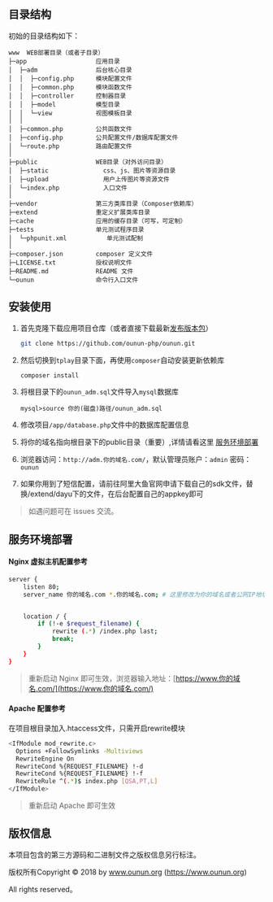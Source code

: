 ## 目录结构

初始的目录结构如下：

~~~
www  WEB部署目录（或者子目录）
├─app           		应用目录
│  ├─adm                后台核心目录
│  │  ├─config.php      模块配置文件
│  │  ├─common.php      模块函数文件
│  │  ├─controller      控制器目录
│  │  ├─model           模型目录
│  │  └─view            视图模板目录
│  │
│  ├─common.php         公共函数文件
│  ├─config.php         公共配置文件/数据库配置文件
│  └─route.php          路由配置文件   
│
├─public                WEB目录（对外访问目录）
│  ├─static          	  css、js、图片等资源目录
│  ├─upload               用户上传图片等资源文件
│  └─index.php            入口文件
│
├─vendor                第三方类库目录（Composer依赖库）
├─extend                重定义扩展类库目录     
├─cache                 应用的缓存目录（可写，可定制）
├─tests                 单元测试程序目录
│  └─phpunit.xml           单元测试配制
│
├─composer.json         composer 定义文件
├─LICENSE.txt           授权说明文件
├─README.md             README 文件
└─ounun                 命令行入口文件
~~~

## 安装使用

1. 首先克隆下载应用项目仓库（或者直接下载最新[发布版本包](https://github.com/ounun-php/ounun)）
    
    ```bash
    git clone https://github.com/ounun-php/ounun.git
    ```
2. 然后切换到`tplay`目录下面，再使用`composer`自动安装更新依赖库

    ```bash
    composer install 
    ```
3. 将根目录下的`ounun_adm.sql`文件导入`mysql`数据库

    ```mysql
    mysql>source 你的(磁盘)路径/ounun_adm.sql
    ```
4. 修改项目`/app/database.php`文件中的数据库配置信息

5. 将你的域名指向根目录下的public目录（重要）,详情请看这里 [服务环境部署](#服务环境部署)

6. 浏览器访问：`http://adm.你的域名.com/`，默认管理员账户：`admin` 密码：`ounun`

7. 如果你用到了短信配置，请前往阿里大鱼官网申请下载自己的sdk文件，替换/extend/dayu下的文件，在后台配置自己的appkey即可

> 如遇问题可在 issues 交流。

## 服务环境部署 
####  Nginx 虚拟主机配置参考

```bash
server {
    listen 80;
    server_name 你的域名.com *.你的域名.com; # 这里修改为你的域名或者公网IP地址


    location / {
        if (!-e $request_filename) {
            rewrite (.*) /index.php last;
            break;
        }
    }
}
```
> 重新启动 Nginx 即可生效，浏览器输入地址：[https://www.你的域名.com/](https://www.你的域名.com/)

####  Apache 配置参考
在项目根目录加入.htaccess文件，只需开启rewrite模块
```bash
<IfModule mod_rewrite.c>
  Options +FollowSymlinks -Multiviews
  RewriteEngine On
  RewriteCond %{REQUEST_FILENAME} !-d
  RewriteCond %{REQUEST_FILENAME} !-f
  RewriteRule ^(.*)$ index.php [QSA,PT,L]
</IfModule>
```
> 重新启动 Apache 即可生效

## 版权信息

本项目包含的第三方源码和二进制文件之版权信息另行标注。

版权所有Copyright © 2018 by www.ounun.org (https://www.ounun.org)

All rights reserved。
